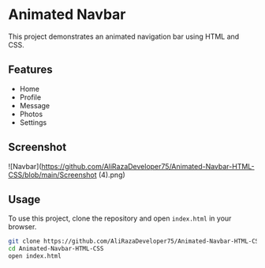 # Animated Navbar

This project demonstrates an animated navigation bar using HTML and CSS.

## Features

- Home
- Profile
- Message
- Photos
- Settings

## Screenshot
![Navbar](https://github.com/AliRazaDeveloper75/Animated-Navbar-HTML-CSS/blob/main/Screenshot (4).png)



## Usage

To use this project, clone the repository and open `index.html` in your browser.

```sh
git clone https://github.com/AliRazaDeveloper75/Animated-Navbar-HTML-CSS.git
cd Animated-Navbar-HTML-CSS
open index.html
